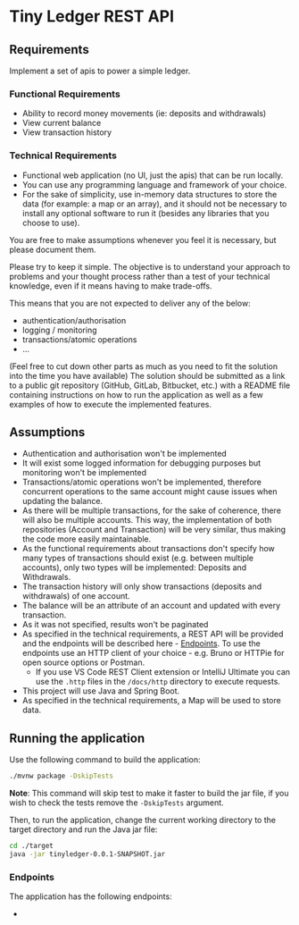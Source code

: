 # Tiny Ledger REST API

## Requirements

Implement a set of apis to power a simple ledger.

### Functional Requirements

- Ability to record money movements (ie: deposits and withdrawals)
- View current balance
- View transaction history

### Technical Requirements

- Functional web application (no UI, just the apis) that can be run locally.
- You can use any programming language and framework of your choice.
- For the sake of simplicity, use in-memory data structures to store the data
(for example: a map or an array), and it should not be necessary to install any
optional software to run it (besides any libraries that you choose to use).

You are free to make assumptions whenever you feel it is necessary, but please 
document them.

Please try to keep it simple. The objective is to understand your approach to 
problems and your thought process rather than a test of your technical knowledge, 
even if it means having to make trade-offs.

This means that you are not expected to deliver any of the below:

- authentication/authorisation
- logging / monitoring
- transactions/atomic operations
- ...

(Feel free to cut down other parts as much as you need to fit the solution into the
time you have available)
The solution should be submitted as a link to a public git repository (GitHub, GitLab,
Bitbucket, etc.) with a README file containing instructions on how to run the
application as well as a few examples of how to execute the implemented features.

## Assumptions

- Authentication and authorisation won't be implemented
- It will exist some logged information for debugging purposes but monitoring won't be
implemented
- Transactions/atomic operations won't be implemented, therefore concurrent operations
to the same account might cause issues when updating the balance.
- As there will be multiple transactions, for the sake of coherence, there will also be
multiple accounts. This way, the implementation of both repositories (Account and 
Transaction) will be very similar, thus making the code more easily maintainable.
- As the functional requirements about transactions don't specify how many types of 
transactions should exist (e.g. between multiple accounts), only two types will be
implemented: Deposits and Withdrawals.
- The transaction history will only show transactions (deposits and withdrawals) of one
account.
- The balance will be an attribute of an account and updated with every transaction.
- As it was not specified, results won't be paginated
- As specified in the technical requirements, a REST API will be provided and the endpoints
will be described here - [Endpoints](#Endpoints). To use the endpoints use an HTTP client
of your choice - e.g. Bruno or HTTPie for open source options or Postman. 
  - If you use VS Code REST Client extension or IntelliJ Ultimate you can use the 
`.http` files in the `/docs/http` directory to execute requests.
- This project will use Java and Spring Boot.
- As specified in the technical requirements, a Map will be used to store data.

## Running the application

Use the following command to build the application:

```bash
./mvnw package -DskipTests
```

**Note**: This command will skip test to make it faster to build the jar file, if you
wish to check the tests remove the `-DskipTests` argument.

Then, to run the application, change the current working directory to the target directory
and run the Java jar file:

```bash
cd ./target
java -jar tinyledger-0.0.1-SNAPSHOT.jar
```

### Endpoints

The application has the following endpoints:

- 